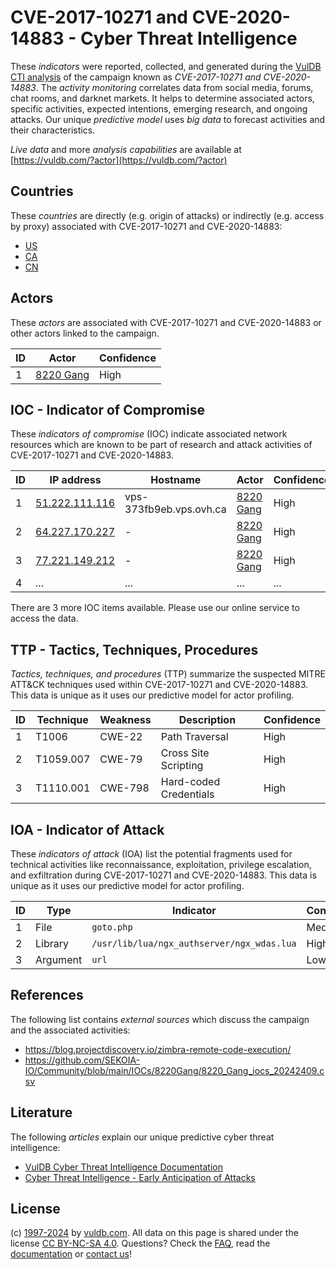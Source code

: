 # CVE-2017-10271 and CVE-2020-14883 - Cyber Threat Intelligence

These _indicators_ were reported, collected, and generated during the [VulDB CTI analysis](https://vuldb.com/?kb.cti) of the campaign known as _CVE-2017-10271 and CVE-2020-14883_. The _activity monitoring_ correlates data from social media, forums, chat rooms, and darknet markets. It helps to determine associated actors, specific activities, expected intentions, emerging research, and ongoing attacks. Our unique _predictive model_ uses _big data_ to forecast activities and their characteristics.

_Live data_ and more _analysis capabilities_ are available at [https://vuldb.com/?actor](https://vuldb.com/?actor)

## Countries

These _countries_ are directly (e.g. origin of attacks) or indirectly (e.g. access by proxy) associated with CVE-2017-10271 and CVE-2020-14883:

* [US](https://vuldb.com/?country.us)
* [CA](https://vuldb.com/?country.ca)
* [CN](https://vuldb.com/?country.cn)

## Actors

These _actors_ are associated with CVE-2017-10271 and CVE-2020-14883 or other actors linked to the campaign.

ID | Actor | Confidence
-- | ----- | ----------
1 | [8220 Gang](https://vuldb.com/?actor.8220_gang) | High

## IOC - Indicator of Compromise

These _indicators of compromise_ (IOC) indicate associated network resources which are known to be part of research and attack activities of CVE-2017-10271 and CVE-2020-14883.

ID | IP address | Hostname | Actor | Confidence
-- | ---------- | -------- | ----- | ----------
1 | [51.222.111.116](https://vuldb.com/?ip.51.222.111.116) | vps-373fb9eb.vps.ovh.ca | [8220 Gang](https://vuldb.com/?actor.8220_gang) | High
2 | [64.227.170.227](https://vuldb.com/?ip.64.227.170.227) | - | [8220 Gang](https://vuldb.com/?actor.8220_gang) | High
3 | [77.221.149.212](https://vuldb.com/?ip.77.221.149.212) | - | [8220 Gang](https://vuldb.com/?actor.8220_gang) | High
4 | ... | ... | ... | ...

There are 3 more IOC items available. Please use our online service to access the data.

## TTP - Tactics, Techniques, Procedures

_Tactics, techniques, and procedures_ (TTP) summarize the suspected MITRE ATT&CK techniques used within CVE-2017-10271 and CVE-2020-14883. This data is unique as it uses our predictive model for actor profiling.

ID | Technique | Weakness | Description | Confidence
-- | --------- | -------- | ----------- | ----------
1 | T1006 | CWE-22 | Path Traversal | High
2 | T1059.007 | CWE-79 | Cross Site Scripting | High
3 | T1110.001 | CWE-798 | Hard-coded Credentials | High

## IOA - Indicator of Attack

These _indicators of attack_ (IOA) list the potential fragments used for technical activities like reconnaissance, exploitation, privilege escalation, and exfiltration during CVE-2017-10271 and CVE-2020-14883. This data is unique as it uses our predictive model for actor profiling.

ID | Type | Indicator | Confidence
-- | ---- | --------- | ----------
1 | File | `goto.php` | Medium
2 | Library | `/usr/lib/lua/ngx_authserver/ngx_wdas.lua` | High
3 | Argument | `url` | Low

## References

The following list contains _external sources_ which discuss the campaign and the associated activities:

* https://blog.projectdiscovery.io/zimbra-remote-code-execution/
* https://github.com/SEKOIA-IO/Community/blob/main/IOCs/8220Gang/8220_Gang_iocs_20242409.csv

## Literature

The following _articles_ explain our unique predictive cyber threat intelligence:

* [VulDB Cyber Threat Intelligence Documentation](https://vuldb.com/?kb.cti)
* [Cyber Threat Intelligence - Early Anticipation of Attacks](https://www.scip.ch/en/?labs.20201022)

## License

(c) [1997-2024](https://vuldb.com/?kb.changelog) by [vuldb.com](https://vuldb.com/?kb.about). All data on this page is shared under the license [CC BY-NC-SA 4.0](https://creativecommons.org/licenses/by-nc-sa/4.0/). Questions? Check the [FAQ](https://vuldb.com/?kb.faq), read the [documentation](https://vuldb.com/?kb) or [contact us](https://vuldb.com/?contact)!
